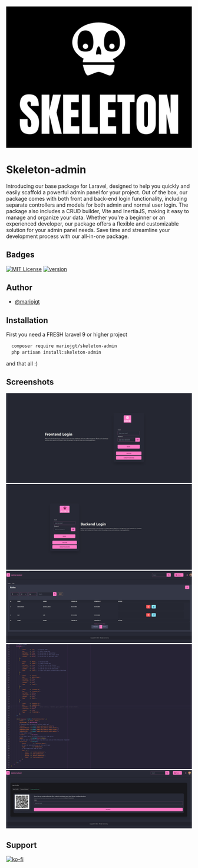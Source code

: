 
![Logo](https://raw.githubusercontent.com/mariojgt/skeleton-admin/master/Publish/Art/logo.png)


# Skeleton-admin

Introducing our base package for Laravel, designed to help you quickly and easily scaffold a powerful admin panel for your project. Out of the box, our package comes with both front and back-end login functionality, including separate controllers and models for both admin and normal user login. The package also includes a CRUD builder, Vite and InertiaJS, making it easy to manage and organize your data. Whether you're a beginner or an experienced developer, our package offers a flexible and customizable solution for your admin panel needs. Save time and streamline your development process with our all-in-one package.


## Badges


[![MIT License](https://img.shields.io/badge/License-MIT-green.svg)](https://choosealicense.com/licenses/mit/)
[![version](https://img.shields.io/packagist/v/mariojgt/skeleton-admin?style=for-the-badge)](http://www.gnu.org/licenses/agpl-3.0)

## Author

- [@mariojgt](https://github.com/mariojgt)


## Installation

First you need a FRESH laravel 9 or higher project

```bash
  composer require mariojgt/skeleton-admin
  php artisan install:skeleton-admin
```
and that all :)
## Screenshots

![App Screenshot](https://raw.githubusercontent.com/mariojgt/skeleton-admin/master/Publish/Showcase/1.png)
![App Screenshot](https://raw.githubusercontent.com/mariojgt/skeleton-admin/master/Publish/Showcase/2.png)
![App Screenshot](https://raw.githubusercontent.com/mariojgt/skeleton-admin/master/Publish/Showcase/3.png)
![App Screenshot](https://raw.githubusercontent.com/mariojgt/skeleton-admin/master/Publish/Showcase/4.png)
![App Screenshot](https://raw.githubusercontent.com/mariojgt/skeleton-admin/master/Publish/Showcase/5.png)

## Support

[![ko-fi](https://ko-fi.com/img/githubbutton_sm.svg)](https://ko-fi.com/D1D5EJZ3P)

